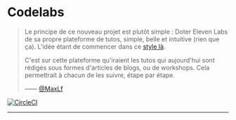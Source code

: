 # Codelabs

> Le principe de ce nouveau projet est plutôt simple : Doter Eleven Labs de sa propre plateforme de tutos, simple, belle et intuitive (rien que ça). L'idée étant de commencer dans ce [style là](http://eleven-labs.us12.list-manage.com/track/click?u=10742232891cd45dd4db4277e&id=d9e264840f&e=d71465835f).
>
> C'est sur cette plateforme qu'iraient les tutos qui aujourd'hui sont rédigés sous formes d'articles de blogs, ou de workshops. Cela permettrait à chacun de les suivre, étape par étape.
>
> —— [@MaxLf](https://github.com/MaxLf)

[![CircleCI](https://circleci.com/gh/eleven-labs/codelabs/tree/master.svg?style=svg)](https://circleci.com/gh/eleven-labs/codelabs/tree/master)

---